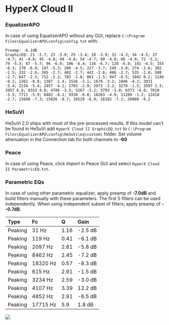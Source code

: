# HyperX Cloud II

### EqualizerAPO
In case of using EqualizerAPO without any GUI, replace `C:\Program Files\EqualizerAPO\config\config.txt`
with:
```
Preamp: -6.1dB
GraphicEQ: 21 -2.7; 23 -3.0; 25 -3.4; 28 -3.9; 31 -4.3; 34 -4.5; 37 -4.7; 41 -4.8; 45 -4.8; 49 -4.8; 54 -4.7; 60 -4.8; 66 -4.9; 72 -5.1; 79 -5.3; 87 -5.7; 96 -6.0; 106 -6.4; 116 -6.7; 128 -6.8; 141 -6.5; 155 -6.3; 170 -6.0; 187 -5.3; 206 -4.5; 227 -3.7; 249 -3.0; 274 -2.6; 302 -2.5; 332 -2.6; 365 -2.7; 402 -2.7; 442 -2.6; 486 -2.7; 535 -2.8; 588 -2.7; 647 -2.5; 712 -2.2; 783 -1.8; 861 -1.5; 947 -0.5; 1042 0.2; 1146 -0.2; 1261 -0.8; 1387 -1.4; 1526 -2.1; 1678 -3.2; 1846 -4.2; 2031 -5.4; 2234 -5.4; 2457 -4.1; 2703 -2.9; 2973 -2.2; 3270 -1.5; 3597 1.3; 3957 6.0; 4353 4.8; 4788 -3.5; 5267 -3.2; 5793 -3.0; 6373 -4.8; 7010 -5.5; 7711 -5.9; 8482 -8.1; 9330 -8.8; 10263 -4.9; 11289 -1.2; 12418 -2.7; 13660 -7.3; 15026 -8.7; 16529 -6.9; 18182 -7.1; 20000 -9.2
```

### HeSuVi
HeSuVi 2.0 ships with most of the pre-processed results. If this model can't be found in HeSuVi add
`HyperX Cloud II GraphicEQ.txt` to `C:\Program Files\EqualizerAPO\config\HeSuVi\eq\custom\` folder.
Set volume attenuation in the Connection tab for both channels to **-60**

### Peace
In case of using Peace, click *Import* in Peace GUI and select `HyperX Cloud II ParametricEQ.txt`.

### Parametric EQs
In case of using other parametric equalizer, apply preamp of **-7.0dB** and build filters manually
with these parameters. The first 5 filters can be used independently.
When using independent subset of filters, apply preamp of **--0.7dB**.

| Type    | Fc       |    Q | Gain    |
|:--------|:---------|:-----|:--------|
| Peaking | 31 Hz    | 1.16 | -2.5 dB |
| Peaking | 119 Hz   | 0.41 | -6.1 dB |
| Peaking | 2097 Hz  | 2.81 | -5.8 dB |
| Peaking | 8462 Hz  | 2.45 | -7.2 dB |
| Peaking | 18320 Hz | 0.57 | -8.3 dB |
| Peaking | 615 Hz   | 2.91 | -1.5 dB |
| Peaking | 3234 Hz  | 2.59 | -3.0 dB |
| Peaking | 4107 Hz  | 3.39 | 12.2 dB |
| Peaking | 4852 Hz  | 2.91 | -6.5 dB |
| Peaking | 17715 Hz | 5.9  | 1.8 dB  |

![](https://raw.githubusercontent.com/jaakkopasanen/AutoEq/master/results/rtings/avg/HyperX%20Cloud%20II/HyperX%20Cloud%20II.png)